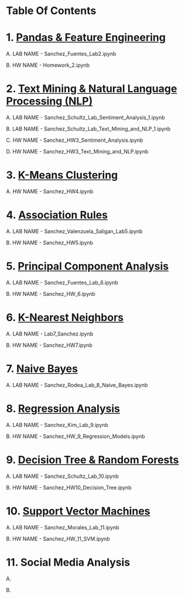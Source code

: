 # Table Of Contents
# 1. [Pandas & Feature Engineering](https://github.com/robertdc2/IS-170-Machine-Learning/tree/2.-Pandas-%26-Feature-Engineering)
 
  A. LAB NAME - Sanchez_Fuentes_Lab2.ipynb
 
  B. HW NAME - Homework_2.ipynb

# 2. [Text Mining & Natural Language Processing (NLP)](https://github.com/robertdc2/IS-170-Machine-Learning/tree/3.-Text-Mining-%26-NLP)

 A. LAB NAME - Sanchez_Schultz_Lab_Sentiment_Analysis_1.ipynb
 
 B. LAB NAME - Sanchez_Schultz_Lab_Text_Mining_and_NLP_1.ipynb
 
 C. HW NAME - Sanchez_HW3_Sentiment_Analysis.ipynb
 
 D. HW NAME - Sanchez_HW3_Text_Mining_and_NLP.ipynb
 
# 3. [K-Means Clustering](https://github.com/robertdc2/IS-170-Machine-Learning/tree/4.-K-Means-Clustering)

A. HW NAME - Sanchez_HW4.ipynb

# 4. [Association Rules](https://github.com/robertdc2/IS-170-Machine-Learning/tree/5.-Association-Rules)

A. LAB NAME - Sanchez_Valenzuela_Saligan_Lab5.ipynb

B. HW NAME - Sanchez_HW5.ipynb

# 5. [Principal Component Analysis](https://github.com/robertdc2/IS-170-Machine-Learning/tree/6.-Principal-Component-Analysis)

A. LAB NAME - Sanchez_Fuentes_Lab_6.ipynb 

B. HW NAME - Sanchez_HW_6.ipynb

# 6. [K-Nearest Neighbors](https://github.com/robertdc2/IS-170-Machine-Learning/tree/7.-K-Nearest-Neighbors)

A. LAB NAME - Lab7_Sanchez.ipynb

B. HW NAME - Sanchez_HW7.ipynb

# 7. [Naive Bayes](https://github.com/robertdc2/IS-170-Machine-Learning/tree/8.-Naive-Bayes)

A. LAB NAME - Sanchez_Rodea_Lab_8_Naive_Bayes.ipynb

# 8. [Regression Analysis](https://github.com/robertdc2/IS-170-Machine-Learning/tree/9.-Regression-Analysis)

A. LAB NAME - Sanchez_Kim_Lab_9.ipynb

B. HW NAME - Sanchez_HW_9_Regression_Models.ipynb

# 9. [Decision Tree & Random Forests](https://github.com/robertdc2/IS-170-Machine-Learning/tree/10.-Decision-Trees-%26-Random-Forests)

A. LAB NAME - Sanchez_Schultz_Lab_10.ipynb 

B. HW NAME - Sanchez_HW10_Decision_Tree.ipynb

# 10. [Support Vector Machines](https://github.com/robertdc2/IS-170-Machine-Learning/tree/11.-Support-Vector-Machines)

A. LAB NAME - Sanchez_Morales_Lab_11.ipynb

B. HW NAME - Sanchez_HW_11_SVM.ipynb

# 11. Social Media Analysis

A.

B.
